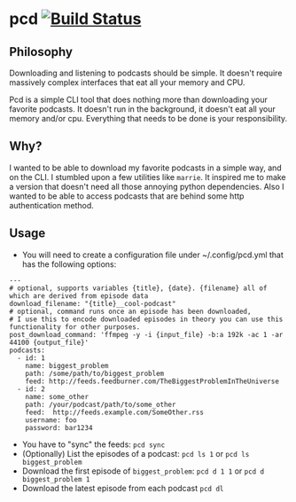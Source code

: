 # pcd [![Build Status](https://travis-ci.org/kvannotten/pcd.svg?branch=master)](https://travis-ci.org/kvannotten/pcd)

## Philosophy

Downloading and listening to podcasts should be simple. It doesn't require massively complex interfaces that eat all your memory and CPU. 

Pcd is a simple CLI tool that does nothing more than downloading your favorite podcasts. It doesn't run in the background, it doesn't eat all your memory and/or cpu. Everything that needs to be done is your responsibility. 

## Why?

I wanted to be able to download my favorite podcasts in a simple way, and on the CLI. I stumbled upon a few utilities like `marrie`. It inspired me to make a version that doesn't need all those annoying python dependencies. Also I wanted to be able to access podcasts that are behind some http authentication method.

## Usage

- You will need to create a configuration file under ~/.config/pcd.yml that has the following options: 
```
---
# optional, supports variables {title}, {date}. {filename} all of which are derived from episode data 
download_filename: "{title}__cool-podcast" 
# optional, command runs once an episode has been downloaded,
# I use this to encode downloaded episodes in theory you can use this functionality for other purposes. 
post_download_command: 'ffmpeg -y -i {input_file} -b:a 192k -ac 1 -ar 44100 {output_file}' 
podcasts:
  - id: 1
    name: biggest_problem
    path: /some/path/to/biggest_problem
    feed: http://feeds.feedburner.com/TheBiggestProblemInTheUniverse
  - id: 2
    name: some_other
    path: /your/podcast/path/to/some_other
    feed:  http://feeds.example.com/SomeOther.rss
    username: foo
    password: bar1234
```
- You have to "sync" the feeds: `pcd sync`
- (Optionally) List the episodes of a podcast: `pcd ls 1` or `pcd ls biggest_problem`
- Download the first episode of `biggest_problem`: `pcd d 1 1` or `pcd d biggest_problem 1`
- Download the latest episode from each podcast `pcd dl`